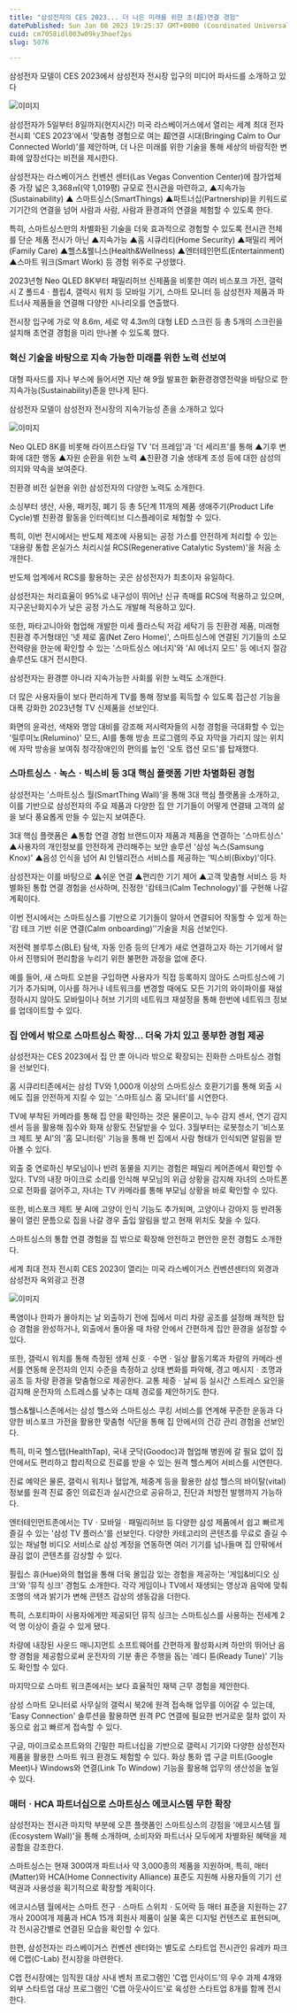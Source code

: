 ```yaml
---
title: "삼성전자의 CES 2023... 더 나은 미래를 위한 초(超)연결 경험"
datePublished: Sun Jan 08 2023 19:25:37 GMT+0000 (Coordinated Universal Time)
cuid: cm7058idl003w09ky3hoef2ps
slug: 5076

---
```



삼성전자 모델이 CES 2023에서 삼성전자 전시장 입구의 미디어 파사드를 소개하고 있다

![이미지](https://cdn.hashnode.com/res/hashnode/image/upload/v1739257874586/b1d655a7-a9c5-493d-acde-d9e6a9f41e94.png)

삼성전자가 5일부터 8일까지(현지시간) 미국 라스베이거스에서 열리는 세계 최대 전자 전시회 'CES 2023'에서 '맞춤형 경험으로 여는 超연결 시대(Bringing Calm to Our Connected World)'를 제안하며, 더 나은 미래를 위한 기술을 통해 세상의 바람직한 변화에 앞장선다는 비전을 제시한다.

삼성전자는 라스베이거스 컨벤션 센터(Las Vegas Convention Center)에 참가업체 중 가장 넓은 3,368㎡(약 1,019평) 규모로 전시관을 마련하고, ▲지속가능(Sustainability) ▲ 스마트싱스(SmartThings) ▲파트너십(Partnership)을 키워드로 기기간의 연결을 넘어 사람과 사람, 사람과 환경과의 연결을 체험할 수 있도록 한다.

특히, 스마트싱스만의 차별화된 기술을 더욱 효과적으로 경험할 수 있도록 전시관 전체를 단순 제품 전시가 아닌 ▲지속가능 ▲홈 시큐리티(Home Security) ▲패밀리 케어(Family Care) ▲헬스&웰니스(Health&Wellness) ▲엔터테인먼트(Entertainment) ▲스마트 워크(Smart Work) 등 경험 위주로 구성했다.

2023년형 Neo QLED 8K부터 패밀리허브 신제품을 비롯한 여러 비스포크 가전, 갤럭시 Z 폴드4ㆍ플립4, 갤럭시 워치 등 모바일 기기, 스마트 모니터 등 삼성전자 제품과 파트너사 제품들을 연결해 다양한 시나리오를 연출했다.

전시장 입구에 가로 약 8.6m, 세로 약 4.3m의 대형 LED 스크린 등 총 5개의 스크린을 설치해 초연결 경험을 미리 만나볼 수 있도록 했다.

### 혁신 기술을 바탕으로 지속 가능한 미래를 위한 노력 선보여

대형 파사드를 지나 부스에 들어서면 지난 해 9월 발표한 新환경경영전략을 바탕으로 한 지속가능(Sustainability)존을 만나게 된다.

삼성전자 모델이 삼성전자 전시장의 지속가능성 존을 소개하고 있다

![이미지](https://cdn.hashnode.com/res/hashnode/image/upload/v1739257877161/8b11770b-7627-4692-b6f4-4d7f8f49b938.png)

Neo QLED 8K를 비롯해 라이프스타일 TV '더 프레임'과 '더 세리프'를 통해 ▲기후 변화에 대한 행동 ▲자원 순환을 위한 노력 ▲친환경 기술 생태계 조성 등에 대한 삼성의 의지와 약속을 보여준다.

친환경 비전 실현을 위한 삼성전자의 다양한 노력도 소개한다.

소싱부터 생산, 사용, 패키징, 폐기 등 총 5단계 11개의 제품 생애주기(Product Life Cycle)별 친환경 활동을 인터렉티브 디스플레이로 체험할 수 있다.

특히, 이번 전시에서는 반도체 제조에 사용되는 공정 가스를 안전하게 처리할 수 있는 '대용량 통합 온실가스 처리시설 RCS(Regenerative Catalytic System)'을 처음 소개한다.

반도체 업계에서 RCS를 활용하는 곳은 삼성전자가 최초이자 유일하다.

삼성전자는 처리효율이 95%로 내구성이 뛰어난 신규 촉매를 RCS에 적용하고 있으며, 지구온난화지수가 낮은 공정 가스도 개발해 적용하고 있다.

또한, 파타고니아와 협업해 개발한 미세 플라스틱 저감 세탁기 등 친환경 제품, 미래형 친환경 주거형태인 '넷 제로 홈(Net Zero Home)', 스마트싱스에 연결된 기기들의 소모 전력량을 한눈에 확인할 수 있는 '스마트싱스 에너지'와 'AI 에너지 모드' 등 에너지 절감 솔루션도 대거 전시한다.

삼성전자는 환경뿐 아니라 지속가능한 사회를 위한 노력도 소개한다.

더 많은 사용자들이 보다 편리하게 TV를 통해 정보를 획득할 수 있도록 접근성 기능을 대폭 강화한 2023년형 TV 신제품을 선보인다.

화면의 윤곽선, 색채와 명암 대비를 강조해 저시력자들의 시청 경험을 극대화할 수 있는 '릴루미노(Relumino)' 모드, AI를 통해 방송 프로그램의 주요 자막을 가리지 않는 위치에 자막 방송을 보여줘 청각장애인의 편의를 높인 '오토 캡션 모드'를 탑재했다.

### 스마트싱스ㆍ녹스ㆍ빅스비 등 3대 핵심 플랫폼 기반 차별화된 경험

삼성전자는 '스마트싱스 월(SmartThing Wall)'을 통해 3대 핵심 플랫폼을 소개하고, 이를 기반으로 삼성전자의 주요 제품과 다양한 집 안 기기들이 어떻게 연결돼 고객의 삶을 보다 풍요롭게 만들 수 있는지 보여준다.

3대 핵심 플랫폼은 ▲통합 연결 경험 브랜드이자 제품과 제품을 연결하는 '스마트싱스' ▲사용자의 개인정보를 안전하게 관리해주는 보안 솔루션 '삼성 녹스(Samsung Knox)' ▲음성 인식을 넘어 AI 인텔리전스 서비스를 제공하는 '빅스비(Bixby)'이다.

삼성전자는 이를 바탕으로 ▲쉬운 연결 ▲편리한 기기 제어 ▲고객 맞춤형 서비스 등 차별화된 통합 연결 경험을 선사하며, 진정한 '캄테크(Calm Technology)'를 구현해 나갈 계획이다.

이번 전시에서는 스마트싱스를 기반으로 기기들이 알아서 연결되어 작동할 수 있게 하는 '캄 테크 기반 쉬운 연결(Calm onboarding)’'기술을 처음 선보인다.

저전력 블루투스(BLE) 탐색, 자동 인증 등의 단계가 새로 연결하고자 하는 기기에서 알아서 진행되어 편리함을 누리기 위한 불편한 과정을 없애 준다.

예를 들어, 새 스마트 오븐을 구입하면 사용자가 직접 등록하지 않아도 스마트싱스에 기기가 추가되며, 이사를 하거나 네트워크를 변경할 때에도 모든 기기의 와이파이를 재설정하시지 않아도 모바일이나 허브 기기의 네트워크 재설정을 통해 한번에 네트워크 정보를 업데이트할 수 있다.

### 집 안에서 밖으로 스마트싱스 확장... 더욱 가치 있고 풍부한 경험 제공

삼성전자는 CES 2023에서 집 안 뿐 아니라 밖으로 확장되는 진화한 스마트싱스 경험을 선보인다.

홈 시큐리티존에서는 삼성 TV와 1,000개 이상의 스마트싱스 호환기기를 통해 외출 시에도 집을 안전하게 지킬 수 있는 '스마트싱스 홈 모니터'를 시연한다.

TV에 부착된 카메라를 통해 집 안을 확인하는 것은 물론이고, 누수 감지 센서, 연기 감지 센서 등을 활용해 침수와 화재 상황도 전달받을 수 있다. 3월부터는 로봇청소기 '비스포크 제트 봇 AI'의 '홈 모니터링' 기능을 통해 빈 집에서 사람 형태가 인식되면 알림을 받아볼 수 있다.

외출 중 연로하신 부모님이나 반려 동물을 지키는 경험은 패밀리 케어존에서 확인할 수 있다. TV의 내장 마이크로 소리를 인식해 부모님의 위급 상황을 감지해 자녀의 스마트폰으로 전화를 걸어주고, 자녀는 TV 카메라를 통해 부모님 상황을 바로 확인할 수 있다.

또한, 비스포크 제트 봇 AI에 고양이 인식 기능도 추가되며, 고양이나 강아지 등 반려동물이 열린 문틈으로 집을 나갈 경우 출입 알림을 받고 현재 위치도 찾을 수 있다.

스마트싱스의 통합 연결 경험을 집 밖으로 확장해 안전하고 편안한 운전 경험도 소개한다.

세계 최대 전자 전시회 CES 2023이 열리는 미국 라스베이거스 컨벤션센터의 외경과 삼성전자 옥외광고 전경

![이미지](https://cdn.hashnode.com/res/hashnode/image/upload/v1739257879483/ea9245e6-d3f8-4ff4-bb45-bed5f1006213.png)

폭염이나 한파가 몰아치는 날 외출하기 전에 집에서 미리 차량 공조를 설정해 쾌적한 탑승 경험을 완성하거나, 외출에서 돌아올 때 차량 안에서 간편하게 집안 환경을 설정할 수 있다.

또한, 갤럭시 워치를 통해 측정된 생체 신호ㆍ수면ㆍ일상 활동기록과 차량의 카메라∙센서를 연동해 운전자의 인지 수준을 측정하고 상태 변화를 파악해, 경고 메시지ㆍ조명과 공조 등 차량 환경을 맞춤형으로 제공한다. 교통 체증ㆍ날씨 등 실시간 스트레스 요인을 감지해 운전자의 스트레스를 낮추는 대체 경로를 제안하기도 한다.

헬스&웰니스존에서는 삼성 헬스와 스마트싱스 쿠킹 서비스를 연계해 꾸준한 운동과 다양한 비스포크 가전을 활용한 맞춤형 식단을 통해 집 안에서의 건강 관리 경험을 선보인다.

특히, 미국 헬스탭(HealthTap), 국내 굿닥(Goodoc)과 협업해 병원에 갈 필요 없이 집 안에서도 편리하고 합리적으로 진료를 받을 수 있는 원격 헬스케어 서비스를 시연한다.

진료 예약은 물론, 갤럭시 워치나 혈압계, 체중계 등을 활용한 삼성 헬스의 바이탈(vital) 정보를 원격 진료 중인 의료진과 실시간으로 공유하고, 진단과 처방전 발행까지 가능하다.

엔터테인먼트존에서는 TVㆍ모바일ㆍ패밀리허브 등 다양한 삼성 제품에서 쉽고 빠르게 즐길 수 있는 '삼성 TV 플러스'를 선보인다. 다양한 카테고리의 콘텐츠를 무료로 즐길 수 있는 채널형 비디오 서비스로 삼성 계정을 연동하면 여러 기기를 넘나들며 집 안팎에서 끊김 없이 콘텐츠를 감상할 수 있다.

필립스 휴(Hue)와의 협업을 통해 더욱 몰입감 있는 경험을 제공하는 '게임&비디오 싱크'와 '뮤직 싱크' 경험도 소개한다. 각각 게임이나 TV에서 재생되는 영상과 음악에 맞춰 조명의 색과 밝기가 변해 콘텐츠 감상의 생동감을 더한다.

특히, 스포티파이 사용자에게만 제공되던 뮤직 싱크는 스마트싱스를 사용하는 전세계 2억 명 이상이 즐길 수 있게 됐다.

차량에 내장된 사운드 매니지먼트 소프트웨어를 간편하게 활성화시켜 하만의 뛰어난 음향 경험을 제공함으로써 운전자의 기분 좋은 주행을 돕는 '레디 튠(Ready Tune)' 기능도 확인할 수 있다.

마지막으로 스마트 워크존에서는 보다 효율적인 재택 근무 경험을 제안한다.

삼성 스마트 모니터로 사무실의 갤럭시 북2에 원격 접속해 업무를 이어갈 수 있는데, 'Easy Connection' 솔루션을 활용하면 원격 PC 연결에 필요한 번거로운 절차 없이 자동으로 쉽고 빠르게 접속할 수 있다.

구글, 마이크로소프트와의 긴밀한 파트너십을 기반으로 갤럭시 기기와 다양한 삼성전자 제품을 활용한 스마트 워크 환경도 체험할 수 있다. 화상 통화 앱 구글 미트(Google Meet)나 Windows와 연결(Link To Window) 기능을 활용해 업무의 생산성을 높일 수 있다.

### 매터ㆍHCA 파트너십으로 스마트싱스 에코시스템 무한 확장

삼성전자는 전시관 마지막 부분에 오픈 플랫폼인 스마트싱스의 강점을 '에코시스템 월(Ecosystem Wall)'을 통해 소개하며, 소비자와 파트너사 모두에게 차별화된 혜택을 제공함을 강조한다.

스마트싱스는 현재 300여개 파트너사 약 3,000종의 제품을 지원하며, 특히, 매터(Matter)와 HCA(Home Connectivity Alliance) 표준도 지원해 사용자들의 기기 선택권과 사용성을 획기적으로 확장할 계획이다.

에코시스템 월에서는 스마트 전구ㆍ스마트 스위치ㆍ도어락 등 매터 표준을 지원하는 27개사 200여개 제품과 HCA 15개 회원사 제품이 실물 혹은 디지털 컨텐츠로 표현되며, 각 전시공간별로 연결된 모습을 확인할 수 있다.

한편, 삼성전자는 라스베이거스 컨벤션 센터와는 별도로 스타트업 전시관인 유레카 파크에 C랩(C-Lab) 전시장을 마련한다.

C랩 전시장에는 임직원 대상 사내 벤처 프로그램인 'C랩 인사이드'의 우수 과제 4개와 외부 스타트업 대상 프로그램인 'C랩 아웃사이드'로 육성한 스타트업 8개를 함께 전시한다.